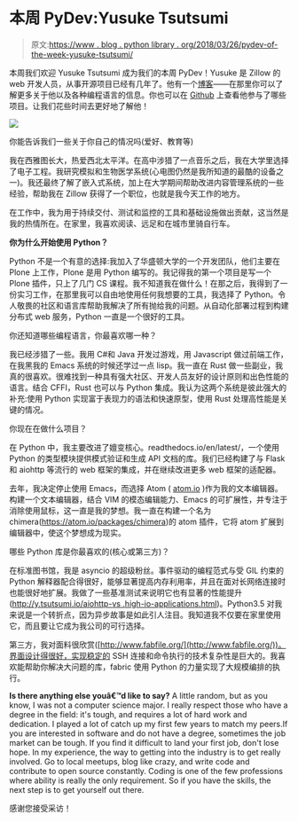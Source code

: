 # 本周 PyDev:Yusuke Tsutsumi

> 原文:[https://www . blog . python library . org/2018/03/26/pydev-of-the-week-yusuke-tsutsumi/](https://www.blog.pythonlibrary.org/2018/03/26/pydev-of-the-week-yusuke-tsutsumi/)

本周我们欢迎 Yusuke Tsutsumi 成为我们的本周 PyDev！Yusuke 是 Zillow 的 web 开发人员，从事开源项目已经有几年了。他有一个[博客](http://y.tsutsumi.io/)——在那里你可以了解更多关于他以及各种编程语言的信息。你也可以在 [Github](https://github.com/toumorokoshi?tab=repositories) 上查看他参与了哪些项目。让我们花些时间去更好地了解他！

![](../Images/6811a5f5208295238b58ae3b81386112.png)

你能告诉我们一些关于你自己的情况吗(爱好、教育等)

我在西雅图长大，热爱西北太平洋。在高中涉猎了一点音乐之后，我在大学里选择了电子工程。我研究模拟和生物医学系统(心电图仍然是我所知道的最酷的设备之一)。我还最终了解了嵌入式系统，加上在大学期间帮助改进内容管理系统的一些经验，帮助我在 Zillow 获得了一个职位，也就是我今天工作的地方。

在工作中，我为用于持续交付、测试和监控的工具和基础设施做出贡献，这当然是我的热情所在。在家里，我喜欢阅读、远足和在城市里骑自行车。

**你为什么开始使用 Python？**

Python 不是一个有意的选择:我加入了华盛顿大学的一个开发团队，他们主要在 Plone 上工作，Plone 是用 Python 编写的。我记得我的第一个项目是写一个 Plone 插件，只上了几门 CS 课程。我不知道我在做什么！在那之后，我得到了一份实习工作，在那里我可以自由地使用任何我想要的工具，我选择了 Python。令人敬畏的社区和语言库帮助我解决了所有抛给我的问题。从自动化部署过程到构建分布式 web 服务，Python 一直是一个很好的工具。

你还知道哪些编程语言，你最喜欢哪一种？

我已经涉猎了一些。我用 C#和 Java 开发过游戏，用 Javascript 做过前端工作，在我黑我的 Emacs 系统的时候还学过一点 lisp。我一直在 Rust 做一些副业，我真的很喜欢。很难找到一种具有强大社区、开发人员友好的设计原则和出色性能的语言。结合 CFFI，Rust 也可以与 Python 集成。我认为这两个系统是彼此强大的补充:使用 Python 实现富于表现力的语法和快速原型，使用 Rust 处理高性能是关键的情况。

你现在在做什么项目？

在 Python 中，我主要改进了嬗变核心。readthedocs.io/en/latest/<wbr>，一个使用 Python 的类型模块提供模式验证和生成 API 文档的库。我们已经构建了与 Flask 和 aiohttp 等流行的 web 框架的集成，并在继续改进更多 web 框架的适配器。

去年，我决定停止使用 Emacs，而选择 Atom ( [atom.io](http://atom.io/) )作为我的文本编辑器。构建一个文本编辑器，结合 VIM 的模态编辑能力、Emacs 的可扩展性，并专注于消除使用鼠标，这一直是我的梦想。我一直在构建一个名为 chimera([https://atom.io/packages/<wbr>chimera](https://atom.io/packages/chimera))的 atom 插件，它将 atom 扩展到编辑器中，使这个梦想成为现实。

哪些 Python 库是你最喜欢的(核心或第三方)？

在标准图书馆，我是 asyncio 的超级粉丝。事件驱动的编程范式与受 GIL 约束的 Python 解释器配合得很好，能够显著提高内存利用率，并且在面对长网络连接时也能很好地扩展。我做了一些基准测试来说明它也有显著的性能提升([http://y.tsutsumi.io/aiohttp-<wbr>vs .<wbr>high-io-applications.html](http://y.tsutsumi.io/aiohttp-vs-multithreaded-flask-for-high-io-applications.html))。Python3.5 对我来说是一个转折点，因为异步故事是如此引人注目。我知道我不仅要在家里使用它，而且要让它成为我公司的可行选择。

第三方，我对面料很欣赏([http://www.fabfile.org/](http://www.fabfile.org/))。界面设计得很好，实现稳定的 SSH 连接和命令执行的技术复杂性是巨大的。我喜欢能帮助你解决大问题的库，fabric 使用 Python 的力量实现了大规模编排的执行。

**Is there anything else youâ€™d like to say?** 
A little random, but as you know, I was not a computer science major. I really respect those who have a degree in the field: it's tough, and requires a lot of hard work and dedication. I played a lot of catch up my first few years to match my peers.If you are interested in software and do not have a degree, sometimes the job market can be tough. If you find it difficult to land your first job, don't lose hope. In my experience, the way to getting into the industry is to get really involved. Go to local meetups, blog like crazy, and write code and contribute to open source constantly. Coding is one of the few professions where ability is really the only requirement. So if you have the skills, the next step is to get yourself out there.

感谢您接受采访！